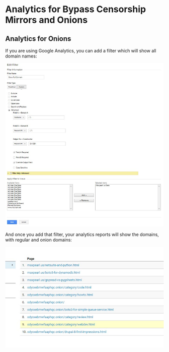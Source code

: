 # Analytics for Bypass Censorship Mirrors and Onions

## Analytics for Onions

If you are using Google Analytics, you can add a filter which will show all domain names:

![Google Analytics Filter](GoogleAnalyticsFilterForDomain.jpg)

And once you add that filter, your analytics reports will show the domains, with regular and onion domains:

![Behavior with Filter](BehaviorOverviewwithOnions.jpg)

